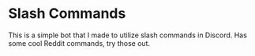 # Slash Commands
This is a simple bot that I made to utilize slash commands in Discord. Has some cool Reddit commands, try those out.
